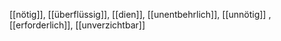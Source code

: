 [[nötig]], [[überflüssig]], [[dien]], [[unentbehrlich]], [[unnötig]]
, [[erforderlich]], [[unverzichtbar]]